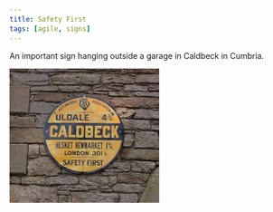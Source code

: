 ```yaml
---
title: Safety First
tags: [agile, signs]
---
```


An important sign hanging outside a garage in Caldbeck in Cumbria.

![sign](/img/posts/safety-first/safety-first.webp)
